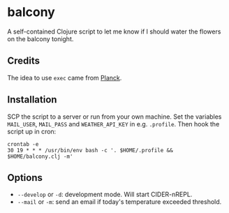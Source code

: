 
# balcony

A self-contained Clojure script to let me know if I should water the
flowers on the balcony tonight.

## Credits

The idea to use `exec` came from [Planck](https://github.com/planck-repl/planck).

## Installation

SCP the script to a server or run from your own machine.
Set the variables `MAIL_USER`, `MAIL_PASS` and `WEATHER_API_KEY` in e.g. `.profile`.
Then hook the script up in cron:

    crontab -e
    30 19 * * * /usr/bin/env bash -c '. $HOME/.profile && $HOME/balcony.clj -m'

## Options

- `--develop` or `-d`: development mode. Will start CIDER-nREPL.
- `--mail` or `-m`: send an email if today's temperature exceeded threshold.
